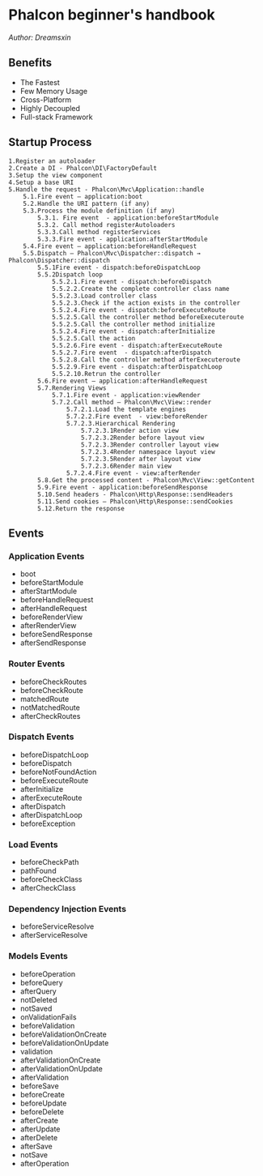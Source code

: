 # Phalcon beginner's handbook

*Author: Dreamsxin*

## Benefits

- The Fastest
- Few Memory Usage
- Cross-Platform
- Highly Decoupled
- Full-stack Framework

## Startup Process

	1.Register an autoloader
	2.Create a DI - Phalcon\DI\FactoryDefault
	3.Setup the view component
	4.Setup a base URI 
	5.Handle the request - Phalcon\Mvc\Application::handle
		5.1.Fire event – application:boot
		5.2.Handle the URI pattern (if any)
		5.3.Process the module definition (if any)
			5.3.1. Fire event  - application:beforeStartModule
			5.3.2. Call method registerAutoloaders
			5.3.3.Call method registerServices
			5.3.3.Fire event - application:afterStartModule
		5.4.Fire event – application:beforeHandleRequest
		5.5.Dispatch – Phalcon\Mvc\Dispatcher::dispatch → Phalcon\Dispatcher::dispatch
			5.5.1Fire event - dispatch:beforeDispatchLoop
			5.5.2Dispatch loop
				5.5.2.1.Fire event - dispatch:beforeDispatch
				5.5.2.2.Create the complete controller class name
				5.5.2.3.Load controller class
				5.5.2.3.Check if the action exists in the controller
				5.5.2.4.Fire event - dispatch:beforeExecuteRoute
				5.5.2.5.Call the controller method beforeExecuteroute
				5.5.2.5.Call the controller method initialize
				5.5.2.4.Fire event - dispatch:afterInitialize
				5.5.2.5.Call the action
				5.5.2.6.Fire event - dispatch:afterExecuteRoute
				5.5.2.7.Fire event  - dispatch:afterDispatch
				5.5.2.8.Call the controller method afterExecuteroute
				5.5.2.9.Fire event - dispatch:afterDispatchLoop
				5.5.2.10.Retrun the controller
			5.6.Fire event – application:afterHandleRequest
			5.7.Rendering Views
				5.7.1.Fire event - application:viewRender
				5.7.2.Call method – Phalcon\Mvc\View::render
					5.7.2.1.Load the template engines
					5.7.2.2.Fire event  - view:beforeRender
					5.7.2.3.Hierarchical Rendering
						5.7.2.3.1Render action view 
						5.7.2.3.2Render before layout view
						5.7.2.3.3Render controller layout view
						5.7.2.3.4Render namespace layout view
						5.7.2.3.5Render after layout view
						5.7.2.3.6Render main view
					5.7.2.4.Fire event - view:afterRender
			5.8.Get the processed content - Phalcon\Mvc\View::getContent
			5.9.Fire event - application:beforeSendResponse
			5.10.Send headers - Phalcon\Http\Response::sendHeaders
			5.11.Send cookies – Phalcon\Http\Response::sendCookies
			5.12.Return the response

## Events

### Application Events

- boot
- beforeStartModule
- afterStartModule
- beforeHandleRequest
- afterHandleRequest
- beforeRenderView
- afterRenderView
- beforeSendResponse
- afterSendResponse

### Router Events

- beforeCheckRoutes
- beforeCheckRoute
- matchedRoute
- notMatchedRoute
- afterCheckRoutes

### Dispatch Events

- beforeDispatchLoop
- beforeDispatch
- beforeNotFoundAction
- beforeExecuteRoute
- afterInitialize
- afterExecuteRoute
- afterDispatch
- afterDispatchLoop
- beforeException

### Load Events

- beforeCheckPath
- pathFound
- beforeCheckClass
- afterCheckClass

### Dependency Injection Events

- beforeServiceResolve
- afterServiceResolve

### Models Events

- beforeOperation
- beforeQuery
- afterQuery
- notDeleted
- notSaved
- onValidationFails
- beforeValidation
- beforeValidationOnCreate
- beforeValidationOnUpdate
- validation
- afterValidationOnCreate
- afterValidationOnUpdate
- afterValidation
- beforeSave
- beforeCreate
- beforeUpdate
- beforeDelete
- afterCreate
- afterUpdate
- afterDelete
- afterSave
- notSave
- afterOperation
